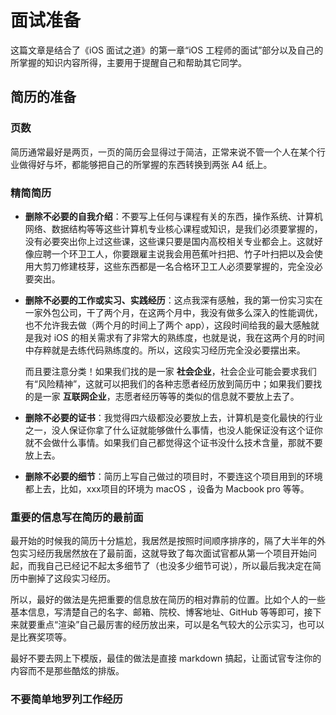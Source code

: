 # 面试准备
这篇文章是结合了《iOS 面试之道》的第一章“iOS 工程师的面试”部分以及自己的所掌握的知识内容所得，主要用于提醒自己和帮助其它同学。

## 简历的准备
### 页数
简历通常最好是两页，一页的简历会显得过于简洁，正常来说不管一个人在某个行业做得好与坏，都能够把自己的所掌握的东西转换到两张 A4 纸上。

### 精简简历
* **删除不必要的自我介绍**：不要写上任何与课程有关的东西，操作系统、计算机网络、数据结构等等这些计算机专业核心课程或知识，是我们必须要掌握的，没有必要突出你上过这些课，这些课只要是国内高校相关专业都会上。这就好像应聘一个环卫工人，你要跟雇主说我会用芭蕉叶扫把、竹子叶扫把以及会使用大剪刀修建枝芽，这些东西都是一名合格环卫工人必须要掌握的，完全没必要突出。

* **删除不必要的工作或实习、实践经历**：这点我深有感触，我的第一份实习实在一家外包公司，干了两个月，在这两个月中，我没有做多么深入的性能调优，也不允许我去做（两个月的时间上了两个 app），这段时间给我的最大感触就是我对 iOS 的相关需求有了非常大的熟练度，也就是说，我在这两个月的时间中存粹就是去练代码熟练度的。所以，这段实习经历完全没必要摆出来。

    而且要注意分类！如果我们找的是一家 **社会企业**，社会企业可能会要求我们有“风险精神”，这就可以把我们的各种志愿者经历放到简历中；如果我们要找的是一家 **互联网企业**，志愿者经历等等的类似的信息就不要放上去了。

* **删除不必要的证书**：我觉得四六级都没必要放上去，计算机是变化最快的行业之一，没人保证你拿了什么证就能够做什么事情，也没人能保证没有这个证你就不会做什么事情。如果我们自己都觉得这个证书没什么技术含量，那就不要放上去。

* **删除不必要的细节**：简历上写自己做过的项目时，不要连这个项目用到的环境都上去，比如，xxx项目的环境为 macOS ，设备为 Macbook pro 等等。

### 重要的信息写在简历的最前面
最开始的时候我的简历十分尴尬，我居然是按照时间顺序排序的，隔了大半年的外包实习经历我居然放在了最前面，这就导致了每次面试官都从第一个项目开始问起，而我自己已经记不起太多细节了（也没多少细节可说），所以最后我决定在简历中删掉了这段实习经历。

所以，最好的做法是先把重要的信息放在简历的相对靠前的位置。比如个人的一些基本信息，写清楚自己的名字、邮箱、院校、博客地址、GitHub 等等即可，接下来就要重点“渲染”自己最厉害的经历放出来，可以是名气较大的公示实习，也可以是比赛奖项等。

最好不要去网上下模版，最佳的做法是直接 markdown 搞起，让面试官专注你的内容而不是那些酷炫的排版。

### 不要简单地罗列工作经历